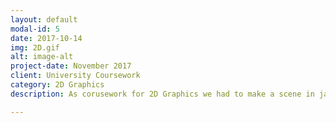 ```yaml
---
layout: default
modal-id: 5
date: 2017-10-14
img: 2D.gif
alt: image-alt
project-date: November 2017
client: University Coursework
category: 2D Graphics
description: As corusework for 2D Graphics we had to make a scene in javascript that had two objects with physics and animation. The code for this project can be found on my Github <a href="https://github.com/ArmerJacob/2D-Coursework."  target="_blank" > Here!</a> 

---
```

